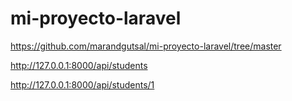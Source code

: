 # mi-proyecto-laravel

https://github.com/marandgutsal/mi-proyecto-laravel/tree/master

http://127.0.0.1:8000/api/students

http://127.0.0.1:8000/api/students/1
